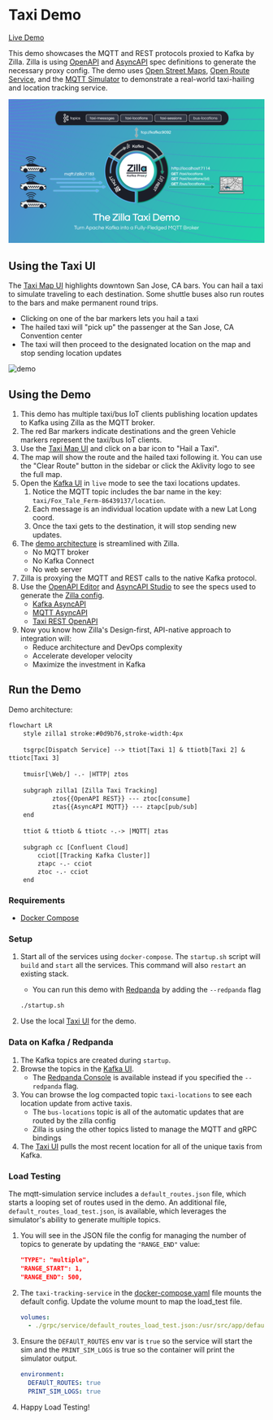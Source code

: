 # Taxi Demo

[Live Demo](https://taxi.aklivity.io/)

This demo showcases the MQTT and REST protocols proxied to Kafka by Zilla. Zilla is using [OpenAPI](https://www.openapis.org/) and [AsyncAPI](https://www.asyncapi.com/) spec definitions to generate the necessary proxy config. The demo uses [Open Street Maps](https://www.openstreetmap.org/), [Open Route Service](https://openrouteservice.org/), and the [MQTT Simulator](https://github.com/DamascenoRafael/mqtt-simulator) to demonstrate a real-world taxi-hailing and location tracking service.

![zilla-taxi-demo-diagram](.assets/zilla-taxi-demo-diagram@2x.png)

## Using the Taxi UI

The [Taxi Map UI](https://taxi.aklivity.io/) highlights downtown San Jose, CA bars. You can hail a taxi to simulate traveling to each destination. Some shuttle buses also run routes to the bars and make permanent round trips.

- Clicking on one of the bar markers lets you hail a taxi
- The hailed taxi will "pick up" the passenger at the San Jose, CA Convention center
- The taxi will then proceed to the designated location on the map and stop sending location updates

![demo](.assets/taxi-demo.gif)

## Using the Demo

1. This demo has multiple taxi/bus IoT clients publishing location updates to Kafka using Zilla as the MQTT broker.
1. The red Bar markers indicate destinations and the green Vehicle markers represent the taxi/bus IoT clients.
1. Use the [Taxi Map UI](https://taxi.aklivity.io/) and click on a bar icon to "Hail a Taxi".
1. The map will show the route and the hailed taxi following it. You can use the "Clear Route" button in the sidebar or click the Aklivity logo to see the full map.
1. Open the [Kafka UI](https://taxi.aklivity.io/kafka/ui/clusters/taxi-demo/all-topics/taxi-locations/messages?seekDirection=TAILING&seekType=LATEST) in `live` mode to see the taxi locations updates.
   1. Notice the MQTT topic includes the bar name in the key: `taxi/Fox_Tale_Ferm-86439137/location`.
   1. Each message is an individual location update with a new Lat Long coord.
   1. Once the taxi gets to the destination, it will stop sending new updates.
1. The [demo architecture](./demo-resources/arch-Taxi-Demo.md) is streamlined with Zilla.
   - No MQTT broker
   - No Kafka Connect
   - No web server
1. Zilla is proxying the MQTT and REST calls to the native Kafka protocol.
1. Use the [OpenAPI Editor](https://editor.swagger.io/) and [AsyncAPI Studio](https://studio.asyncapi.com/) to see the specs used to generate the [Zilla config](./zilla.yaml).
   - [Kafka AsyncAPI](./live-demo-deploytracking-kafka-asyncapi.yaml)
   - [MQTT AsyncAPI](./live-demo-deploytracking-mqtt-asyncapi.yaml)
   - [Taxi REST OpenAPI](./live-demo-deploy/tracking-openapi.yaml)
1. Now you know how Zilla's Design-first, API-native approach to integration will:
   - Reduce architecture and DevOps complexity
   - Accelerate developer velocity
   - Maximize the investment in Kafka

## Run the Demo

Demo architecture:

```mermaid
flowchart LR
    style zilla1 stroke:#0d9b76,stroke-width:4px

    tsgrpc[Dispatch Service] --> ttiot[Taxi 1] & ttiotb[Taxi 2] & ttiotc[Taxi 3]

    tmuisr[\Web/] -.- |HTTP| ztos

    subgraph zilla1 [Zilla Taxi Tracking]
            ztos{{OpenAPI REST}} --- ztoc[consume]
            ztas{{AsyncAPI MQTT}} --- ztapc[pub/sub]
    end

    ttiot & ttiotb & ttiotc -.-> |MQTT| ztas

    subgraph cc [Confluent Cloud]
        cciot[[Tracking Kafka Cluster]]
        ztapc -.- cciot
        ztoc -.- cciot
    end
```

### Requirements

- [Docker Compose](https://docs.docker.com/compose/gettingstarted/)

### Setup

1. Start all of the services using `docker-compose`. The `startup.sh` script will `build` and `start` all the services. This command will also `restart` an existing stack.

   - You can run this demo with [Redpanda](https://docs.redpanda.com/current/reference/docker-compose/) by adding the `--redpanda` flag

   ```bash
   ./startup.sh
   ```

1. Use the local [Taxi UI](http://localhost/) for the demo.

### Data on Kafka / Redpanda

1. The Kafka topics are created during `startup`.
1. Browse the topics in the [Kafka UI](http://localhost:8080/).
   - The [Redpanda Console](http://localhost:8080/) is available instead if you specified the `--redpanda` flag.
1. You can browse the log compacted topic `taxi-locations` to see each location update from active taxis.
   - The `bus-locations` topic is all of the automatic updates that are routed by the zilla config
   - Zilla is using the other topics listed to manage the MQTT and gRPC bindings
1. The [Taxi UI](http://localhost/) pulls the most recent location for all of the unique taxis from Kafka.

### Load Testing

The mqtt-simulation service includes a `default_routes.json` file, which starts a looping set of routes used in the demo. An additional file, `default_routes_load_test.json`, is available, which leverages the simulator's ability to generate multiple topics.

1. You will see in the JSON file the config for managing the number of topics to generate by updating the `"RANGE_END"` value:

   ```json
   "TYPE": "multiple",
   "RANGE_START": 1,
   "RANGE_END": 500,
   ```

1. The `taxi-tracking-service` in the [docker-compose.yaml](docker-compose.yaml) file mounts the default config. Update the volume mount to map the load_test file.

   ```yaml
   volumes:
     - ./grpc/service/default_routes_load_test.json:/usr/src/app/default_routes.json
   ```

1. Ensure the `DEFAUlT_ROUTES` env var is `true` so the service will start the sim and the `PRINT_SIM_LOGS` is true so the container will print the simulator output.

   ```yaml
   environment:
     DEFAUlT_ROUTES: true
     PRINT_SIM_LOGS: true
   ```

1. Happy Load Testing!

